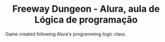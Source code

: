 <h1 align="center"> Freeway Dungeon - Alura, aula de Lógica de programação </h1>
 Game created following Alura's programming logic class.
